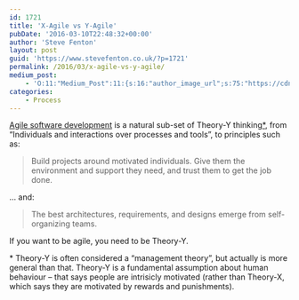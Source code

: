 ```yaml
---
id: 1721
title: 'X-Agile vs Y-Agile'
pubDate: '2016-03-10T22:48:32+00:00'
author: 'Steve Fenton'
layout: post
guid: 'https://www.stevefenton.co.uk/?p=1721'
permalink: /2016/03/x-agile-vs-y-agile/
medium_post:
    - 'O:11:"Medium_Post":11:{s:16:"author_image_url";s:75:"https://cdn-images-1.medium.com/fit/c/400/400/1*eXkhfEuF41g5W_xnc_ydLA.jpeg";s:10:"author_url";s:38:"https://medium.com/@steve.fenton.co.uk";s:11:"byline_name";N;s:12:"byline_email";N;s:10:"cross_link";s:3:"yes";s:2:"id";s:12:"2bb0cdeee77a";s:21:"follower_notification";s:3:"yes";s:7:"license";s:19:"all-rights-reserved";s:14:"publication_id";s:2:"-1";s:6:"status";s:5:"draft";s:3:"url";s:51:"https://medium.com/@steve.fenton.co.uk/2bb0cdeee77a";}'
categories:
    - Process
---
```


[Agile software development](http://agilemanifesto.org/) is a natural sub-set of Theory-Y thinking[\*](#theory), from “Individuals and interactions over processes and tools”, to principles such as:

> Build projects around motivated individuals. Give them the environment and support they need, and trust them to get the job done.

… and:

> The best architectures, requirements, and designs emerge from self-organizing teams.

If you want to be agile, you need to be Theory-Y.

<span id="theory">\*</span> Theory-Y is often considered a “management theory”, but actually is more general than that. Theory-Y is a fundamental assumption about human behaviour – that says people are intrisicly motivated (rather than Theory-X, which says they are motivated by rewards and punishments).